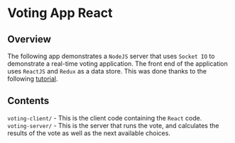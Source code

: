 # Voting App React
## Overview
The following app demonstrates a `NodeJS` server that uses `Socket IO` to demonstrate a real-time voting application.  The front end of the application uses `ReactJS` and `Redux` as a data store. This was done thanks to the following [tutorial](http://teropa.info/blog/2015/09/10/full-stack-redux-tutorial.html).

## Contents

`voting-client/` - This is the client code containing the `React` code.  
`voting-server/` - This is the server that runs the vote, and calculates the results of the vote as well as the next available choices.  
